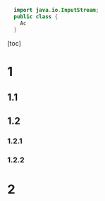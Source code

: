 ```java
  import java.io.InputStream;
  public class {
    Ac
  }
```

[toc]

# 1
## 1.1
## 1.2
### 1.2.1
### 1.2.2
# 2
